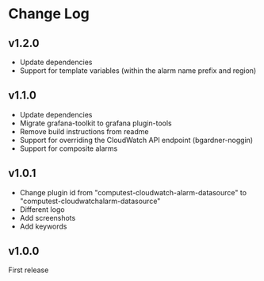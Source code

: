 # Change Log

## v1.2.0
* Update dependencies
* Support for template variables (within the alarm name prefix and region)

## v1.1.0
* Update dependencies
* Migrate grafana-toolkit to grafana plugin-tools
* Remove build instructions from readme
* Support for overriding the CloudWatch API endpoint (bgardner-noggin)
* Support for composite alarms

## v1.0.1
* Change plugin id from "computest-cloudwatch-alarm-datasource" to "computest-cloudwatchalarm-datasource"
* Different logo
* Add screenshots
* Add keywords

## v1.0.0
First release
